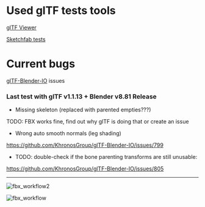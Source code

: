 # Used glTF tests tools

[glTF Viewer](https://gltf-viewer.donmccurdy.com/)

[Sketchfab tests](sketchfab/)

# Current bugs

[glTF-Blender-IO](https://github.com/KhronosGroup/glTF-Blender-IO) issues

### Last test with glTF v1.1.13 + Blender v8.81 Release

* Missing skeleton (replaced with parented empties???)

TODO: FBX works fine, find out why glTF is doing that or create an issue 

* Wrong auto smooth normals (leg shading)

https://github.com/KhronosGroup/glTF-Blender-IO/issues/799

* TODO: double-check if the bone parenting transforms are still unusable:

https://github.com/KhronosGroup/glTF-Blender-IO/issues/805

----

![fbx_workflow2](https://user-images.githubusercontent.com/4047289/63685107-d1621f00-c7fe-11e9-9223-e7293fee758b.jpg)

![fbx_workflow](https://user-images.githubusercontent.com/4047289/63685091-c9a27a80-c7fe-11e9-93af-fe6d1e83cfdc.jpg)


